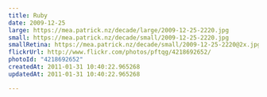 ```yaml
---
title: Ruby
date: 2009-12-25
large: https://mea.patrick.nz/decade/large/2009-12-25-2220.jpg
small: https://mea.patrick.nz/decade/small/2009-12-25-2220.jpg
smallRetina: https://mea.patrick.nz/decade/small/2009-12-25-2220@2x.jpg
flickrUrl: http://www.flickr.com/photos/pftqg/4218692652/
photoId: "4218692652"
createdAt: 2011-01-31 10:40:22.965268
updatedAt: 2011-01-31 10:40:22.965268

---
```


